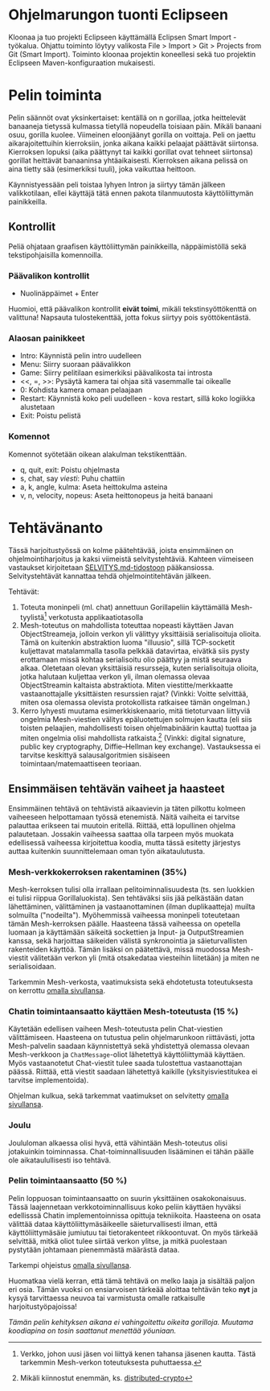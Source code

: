 # Ohjelmarungon tuonti Eclipseen
Kloonaa ja tuo projekti Eclipseen käyttämällä Eclipsen Smart Import -työkalua. Ohjattu toiminto löytyy valikosta File > Import > Git > Projects from Git (Smart Import). Toiminto kloonaa projektin koneellesi sekä tuo projektin Eclipseen Maven-konfiguraation mukaisesti.

# Pelin toiminta
Pelin säännöt ovat yksinkertaiset: kentällä on n gorillaa, jotka heittelevät banaaneja tietyssä kulmassa tietyllä nopeudella toisiaan päin. Mikäli banaani osuu, gorilla kuolee. Viimeinen eloonjäänyt gorilla on voittaja. Peli on jaettu aikarajoitettuihin kierroksiin, jonka aikana kaikki pelaajat päättävät siirtonsa. Kierroksen lopuksi (aika päättynyt tai kaikki gorillat ovat tehneet siirtonsa) gorillat heittävät banaaninsa yhtäaikaisesti. Kierroksen aikana pelissä on aina tietty sää (esimerkiksi tuuli), joka vaikuttaa heittoon.

Käynnistyessään peli toistaa lyhyen Intron ja siirtyy tämän jälkeen valikkotilaan, ellei käyttäjä tätä ennen pakota tilanmuutosta käyttöliittymän painikkeilla.

## Kontrollit
Peliä ohjataan graafisen käyttöliittymän painikkeilla, näppäimistöllä sekä tekstipohjaisilla komennoilla.

### Päävalikon kontrollit
- Nuolinäppäimet + Enter

Huomioi, että päävalikon kontrollit **eivät toimi**, mikäli tekstinsyöttökenttä on valittuna! Napsauta tulostekenttää, jotta fokus siirtyy pois syöttökentästä.


### Alaosan painikkeet
- Intro: Käynnistä pelin intro uudelleen
- Menu: Siirry suoraan päävalikkon
- Game: Siirry pelitilaan esimerkiksi päävalikosta tai introsta
- <<, =, >>: Pysäytä kamera tai ohjaa sitä vasemmalle tai oikealle
- 0: Kohdista kamera omaan pelaajaan
- Restart: Käynnistä koko peli uudelleen - kova restart, sillä koko logiikka alustetaan
- Exit: Poistu pelistä

### Komennot
Komennot syötetään oikean alakulman tekstikenttään. 
- q, quit, exit: Poistu ohjelmasta
- s, chat, say *viesti*: Puhu chattiin
- a, k, angle, kulma: Aseta heittokulma asteina
- v, n, velocity, nopeus: Aseta heittonopeus ja heitä banaani

# Tehtävänanto
Tässä harjoitustyössä on kolme päätehtävää, joista ensimmäinen on ohjelmointiharjoitus ja kaksi viimeistä selvitystehtäviä. Kahteen viimeiseen vastaukset kirjoitetaan [SELVITYS.md-tidostoon](../SELVITYS.md) pääkansiossa. Selvitystehtävät kannattaa tehdä ohjelmointitehtävän jälkeen.

Tehtävät:
1. Toteuta moninpeli (ml. chat) annettuun Gorillapeliin käyttämällä Mesh-tyylistä[^1] verkotusta applikaatiotasolla
2. Mesh-toteutus on mahdollista toteuttaa nopeasti käyttäen Javan ObjectStreameja, jolloin verkon yli välittyy yksittäisiä serialisoituja olioita. Tämä on kuitenkin abstraktion luoma "illuusio", sillä TCP-socketit kuljettavat matalammalla tasolla pelkkää datavirtaa, eivätkä siis pysty erottamaan missä kohtaa serialisoitu olio päättyy ja mistä seuraava alkaa. Oletetaan olevan yksittäisiä resursseja, kuten serialisoituja olioita, jotka halutaan kuljettaa verkon yli, ilman olemassa olevaa ObjectStreamin kaltaista abstraktiota. Miten viestitte/merkkaatte vastaanottajalle yksittäisten resurssien rajat? (Vinkki: Voitte selvittää, miten osa olemassa olevista protokollista ratkaisee tämän ongelman.)
3. Kerro lyhyesti muutama esimerkkiskenaario, mitä tietoturvaan liittyviä ongelmia Mesh-viestien välitys epäluotettujen solmujen kautta (eli siis toisten pelaajien, mahdollisesti toisen ohjelmabinäärin kautta) tuottaa ja miten ongelmia olisi mahdollista ratkaista.[^2] (Vinkki: digital signature, public key cryptography, Diffie–Hellman key exchange). Vastauksessa ei tarvitse keskittyä salausalgoritmien sisäiseen toimintaan/matemaattiseen teoriaan. 

## Ensimmäisen tehtävän vaiheet ja haasteet
Ensimmäinen tehtävä on tehtävistä aikaavievin ja täten pilkottu kolmeen vaiheeseen helpottamaan työssä etenemistä. Näitä vaiheita ei tarvitse palauttaa erikseen tai muutoin eritellä. Riittää, että lopullinen ohjelma palautetaan. Jossakin vaiheessa saattaa olla tarpeen myös muokata edellisessä vaiheessa kirjoitettua koodia, mutta tässä esitetty järjestys auttaa kuitenkin suunnittelemaan oman työn aikataulutusta.

### Mesh-verkkokerroksen rakentaminen (35%)
Mesh-kerroksen tulisi olla irrallaan pelitoiminnalisuudesta (ts. sen luokkien ei tulisi riippua Gorillaluokista). Sen tehtäväksi siis jää pelkästään datan lähettäminen, välittäminen ja vastaanottaminen (ilman duplikaatteja) muilta solmuilta ("nodeilta"). Myöhemmissä vaiheessa moninpeli toteutetaan tämän Mesh-kerroksen päälle. Haasteena tässä vaiheessa on opetella luomaan ja käyttämään säikeitä sockettien ja Input- ja OutputStreamien kanssa, sekä harjoittaa säikeiden välistä synkronointia ja säieturvallisten rakenteiden käyttöä. Tämän lisäksi on päätettävä, missä muodossa Mesh-viestit välitetään verkon yli (mitä otsakedataa viesteihin liitetään) ja miten ne serialisoidaan.

Tarkemmin Mesh-verkosta, vaatimuksista sekä ehdotetusta toteutuksesta on kerrottu [omalla sivullansa](mesh.md).

### Chatin toimintaansaatto käyttäen Mesh-toteutusta (15 %)
Käytetään edellisen vaiheen Mesh-toteutusta pelin Chat-viestien välittämiseen. Haasteena on tutustua pelin ohjelmarunkoon riittävästi, jotta Mesh-palvelin saadaan käynnistettyä sekä yhdistettyä olemassa olevaan Mesh-verkkoon ja `ChatMessage`-oliot lähetettyä käyttöliittymää käyttäen. Myös vastaanotetut Chat-viestit tulee saada tulostettua vastaanottajan päässä. Riittää, että viestit saadaan lähetettyä kaikille (yksityisviestitukea ei tarvitse implementoida).

Ohjelman kulkua, sekä tarkemmat vaatimukset on selvitetty [omalla sivullansa](program-flow-chat.md).

### Joulu
Joululoman alkaessa olisi hyvä, että vähintään Mesh-toteutus olisi jotakuinkin toiminnassa. Chat-toiminnallisuuden lisääminen ei tähän päälle ole aikataulullisesti iso tehtävä.

### Pelin toimintaansaatto (50 %)
Pelin loppuosan toimintaansaatto on suurin yksittäinen osakokonaisuus. Tässä laajennetaan verkkotoiminnallisuus koko peliin käyttäen hyväksi edellisssä Chatin implementoinnissa opittuja tekniikoita. Haasteena on osata välittää dataa käyttöliittymäsäikeelle säieturvallisesti ilman, että käyttöliittymäsäie jumiutuu tai tietorakenteet rikkoontuvat. On myös tärkeää selvittää, mitkä oliot tulee siirtää verkon ylitse, ja mitkä puolestaan pystytään johtamaan pienemmästä määrästä dataa.

Tarkempi ohjeistus [omalla sivullansa](mesh-to-game.md).

Huomatkaa vielä kerran, että tämä tehtävä on melko laaja ja sisältää paljon eri osia. Tämän vuoksi on ensiarvoisen tärkeää aloittaa tehtävän teko **nyt** ja kysyä tarvittaessa neuvoa tai varmistusta omalle ratkaisulle harjoitustyöpajoissa!

[^1]: Verkko, johon uusi jäsen voi liittyä kenen tahansa jäsenen kautta. Tästä tarkemmin Mesh-verkon toteutuksesta puhuttaessa.
[^2]: Mikäli kiinnostut enemmän, ks. [distributed-crypto](https://gitlab.utu.fi/tech/education/distributed-systems/distributed-crypto)

*Tämän pelin kehityksen aikana ei vahingoitettu oikeita gorilloja. Muutama koodiapina on tosin saattanut menettää yöuniaan.*

